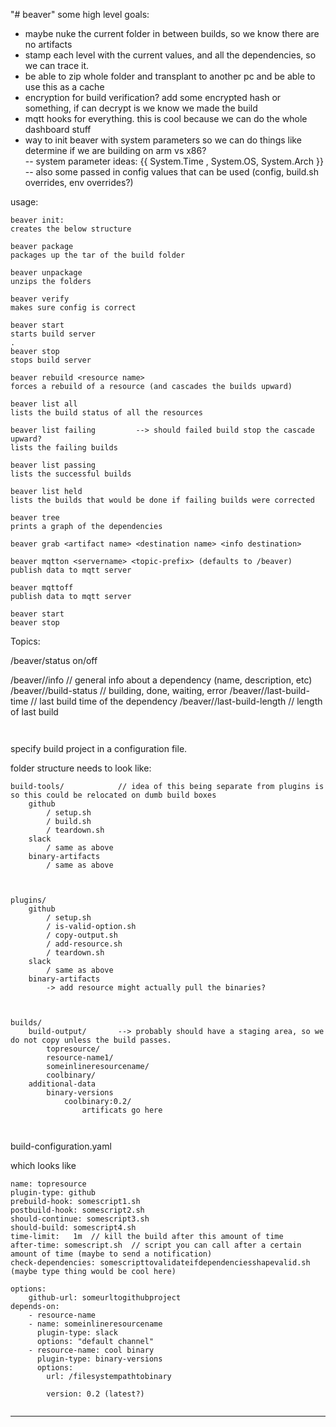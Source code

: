 "# beaver" 
  some high level goals:
 - maybe nuke the current folder in between builds, so we know there are no artifacts
 - stamp each level with the current values, and all the dependencies, so we can trace it. 
 - be able to zip whole folder and transplant to another pc and be able to use this as a cache
 - encryption for build verification? add some encrypted hash or something, if can decrypt is we know we made the build
 - mqtt hooks for everything.  this is cool because we can do the whole dashboard stuff 
 - way to init beaver with system parameters so we can do things like determine if we are building on arm vs x86?  
 -- system parameter ideas:  {{ System.Time , System.OS, System.Arch }} 
 -- also some passed in config values that can be used (config, build.sh overrides, env overrides?)
 
usage:
~~~~
beaver init:
creates the below structure

beaver package 
packages up the tar of the build folder

beaver unpackage 
unzips the folders

beaver verify 
makes sure config is correct

beaver start 
starts build server
.
beaver stop
stops build server

beaver rebuild <resource name>
forces a rebuild of a resource (and cascades the builds upward)

beaver list all
lists the build status of all the resources

beaver list failing			--> should failed build stop the cascade upward? 
lists the failing builds 

beaver list passing
lists the successful builds

beaver list held 
lists the builds that would be done if failing builds were corrected

beaver tree 
prints a graph of the dependencies

beaver grab <artifact name> <destination name> <info destination>

beaver mqtton <servername> <topic-prefix> (defaults to /beaver)
publish data to mqtt server

beaver mqttoff
publish data to mqtt server

beaver start 
beaver stop

~~~~
Topics:

/beaver/status 
	on/off
	
/beaver/<dependency-name>/info    				  // general info about a dependency (name, description, etc)	
/beaver/<dependency-name>/build-status	          // building, done, waiting, error
/beaver/<dependency-name>/last-build-time         // last build time of  the dependency
/beaver/<dependency-name>/last-build-length       // length of last build
~~~~


~~~~

specify build project in a configuration file. 

folder structure needs to look like:

~~~~
build-tools/			// idea of this being separate from plugins is so this could be relocated on dumb build boxes
	github
		/ setup.sh
		/ build.sh 
		/ teardown.sh
	slack 
		/ same as above
	binary-artifacts
		/ same as above
		
		

plugins/
	github
		/ setup.sh
		/ is-valid-option.sh	
	    / copy-output.sh  
		/ add-resource.sh
		/ teardown.sh
	slack 
		/ same as above
	binary-artifacts
		-> add resource might actually pull the binaries?
	
		
			
builds/
	build-output/		--> probably should have a staging area, so we do not copy unless the build passes.
		topresource/
		resource-name1/
		someinlineresourcename/  
		coolbinary/
	additional-data
		binary-versions
			coolbinary:0.2/
				artificats go here
		
		
~~~~	

build-configuration.yaml

which looks like
~~~~
name: topresource
plugin-type: github
prebuild-hook: somescript1.sh
postbuild-hook: somescript2.sh
should-continue: somescript3.sh
should-build: somescript4.sh
time-limit:   1m  // kill the build after this amount of time
after-time: somescript.sh  // script you can call after a certain amount of time (maybe to send a notification)
check-dependencies: somescripttovalidateifdependenciesshapevalid.sh (maybe type thing would be cool here)

options: 
	github-url: someurltogithubproject	
depends-on:	
	- resource-name
	- name: someinlineresourcename
	  plugin-type: slack
	  options: "default channel"
	- resource-name: cool binary
	  plugin-type: binary-versions
	  options:
		url: /filesystempathtobinary
		version: 0.2 (latest?)
	  

~~~~

---